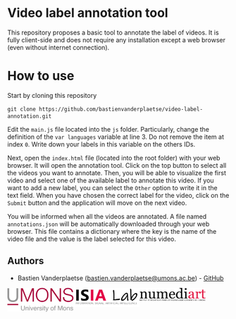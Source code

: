 # Video label annotation tool

This repository proposes a basic tool to annotate the label of videos. It is fully client-side and does not require any installation except a web browser (even without internet connection).

# How to use

Start by cloning this repository
```
git clone https://github.com/bastienvanderplaetse/video-label-annotation.git
```

Edit the `main.js` file located into the `js` folder. Particularly, change the definition of the `var languages` variable at line 3. Do not remove the item at index `0`. Write down your labels in this variable on the others IDs. 

Next, open the `index.html` file (located into the root folder) with your web browser. It will open the annotation tool. Click on the top button to select all the videos you want to annotate. Then, you will be able to visualize the first video and select one of the available label to annotate this video. If you want to add a new label, you can select the `Other` option to write it in the text field. When you have chosen the correct label for the video, click on the `Submit` button and the application will move on the next video.

You will be informed when all the videos are annotated. A file named `annotations.json` will be automatically downloaded through your web browser. This file contains a dictionary where the key is the name of the video file and the value is the label selected for this video.

## Authors
* Bastien Vanderplaetse (bastien.vanderplaetse@umons.ac.be) - [GitHub](https://github.com/bastienvanderplaetse)

<img src="./images/UMONS-EN-rvb.png" width=150 align=left><img src="./images/ISIA-logo.png" width=150 align=left><img src="./images/numediart.png" width=150 align=left>
